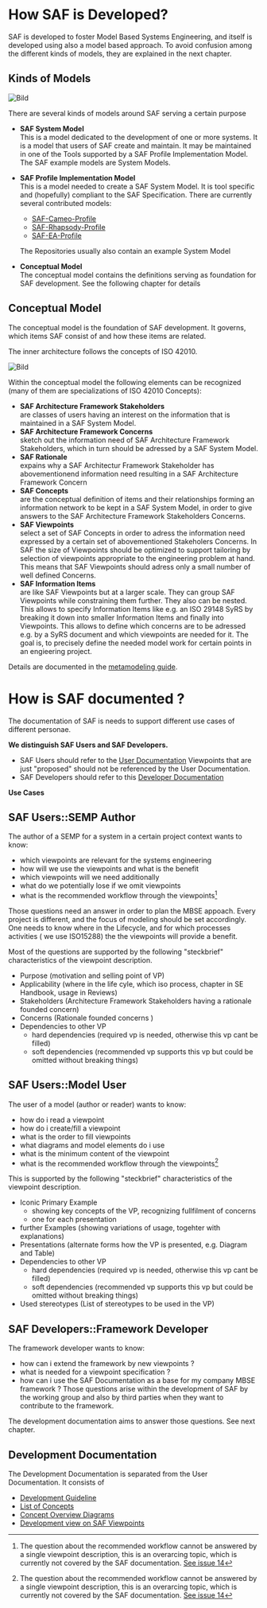 # How SAF is Developed?

SAF is developed to foster Model Based Systems Engineering, and itself is developed using also a model based approach. To avoid confusion among the different kinds of models, they are explained in the next chapter.

## Kinds of Models

![Bild](../diagrams/Kinds-of-Models.svg)

There are several kinds of models around SAF serving a certain purpose

* **SAF System Model**<BR>
  This is a model dedicated to the development of one or more systems. It is a model that users of SAF create and maintain. It may be maintained in one of the Tools supported by a SAF Profile Implementation Model. The SAF example models are System Models.
* **SAF Profile Implementation Model**<BR>
  This is a model needed to create a SAF System Model. It is tool specific and (hopefully) compliant to the SAF Specification. There are currently several contributed models:

  * [SAF-Cameo-Profile](https://github.com/GfSE/SAF-Cameo-Profile)
  * [SAF-Rhapsody-Profile](https://github.com/GfSE/SAF-Rhapsody-Profile)
  * [SAF-EA-Profile](https://github.com/GfSE/SAF-EA-Profile)

  The Repositories usually also contain an example System Model
* **Conceptual Model**<BR>
  The conceptual model contains the definitions serving as foundation for SAF development. See the following chapter for details

## Conceptual Model

The conceptual model is the foundation of SAF development.
It governs, which items SAF consist of and how these items are related.

The inner architecture follows the concepts of ISO 42010.

![Bild](../diagrams/Concept-Model-Definition.svg)

Within the conceptual model the following elements can be recognized (many of them are specializations of ISO 42010 Concepts):

* **SAF Architecture Framework Stakeholders**<BR> are classes of users having an interest on the information that is maintained in a SAF System Model.
* **SAF Architecture Framework Concerns**<BR> sketch out the information need of SAF Architecture Framework Stakeholders, which in turn should be adressed by a SAF System Model.
* **SAF Rationale**<BR> expains why a SAF Architectur Framework Stakeholder has abovementionend information need resulting in a SAF Architecture Framework Concern
* **SAF Concepts**<BR> are the conceptual definition of items and their relationships forming an information network to be kept in a SAF System Model, in order to give answers to the SAF Architecture Framework Stakeholders Concerns.
* **SAF Viewpoints**<BR> select a set of SAF Concepts in order to adress the information need expressed by a certain set of abovementioned Stakeholers Concerns.
  In SAF the size of Viewpoints should be optimized to support tailoring by selection of viewpoints appropriate to the engineering problem at hand. This  means that SAF Viewpoints should adress only a small number of well defined Concerns.
* **SAF Information Items**<BR> are like SAF Viewpoints but at a larger scale. They can group SAF Viewpoints while constraining them further. They also can be nested.
  This allows to specify Information Items like e.g. an ISO 29148 SyRS by breaking it down into smaller Information Items and finally into Viewpoints.
  This allows to define which concerns are to be adressed e.g. by a SyRS document and which viewpoints are needed for it.
  The goal is, to precisely define the needed model work for certain points in an engieering project.


Details are documented in the [metamodeling guide](./metamodel-guideline/modelguideline.md).

# How is SAF documented ?
The documentation of SAF is needs to support different use cases of different personae.

**We distinguish SAF Users and SAF Developers.**
* SAF Users should refer to the [User Documentation](../README.md)
  Viewpoints that are just "proposed" should not be referenced by the User Documentation.
* SAF Developers should refer to this [Developer Documentation](development.md#development-documentation)
  
**Use Cases**

## SAF Users::SEMP Author
The author of a SEMP for a system in a certain project context wants to know:
- which viewpoints are relevant for the systems engineering
- how will we use the viewpoints and what is the benefit
- which viewpoints will we need additionally
- what do we potentially lose if we omit viewpoints
- what is the recommended workflow through the viewpoints[^1]

Those questions need an answer in order to plan the MBSE appoach. Every project is different, and the focus of modeling should be set accordingly. One needs to know where in the Lifecycle, and for which processes activities ( we use ISO15288) the the viewpoints will provide a benefit.

Most of the questions are supported by the following "steckbrief" characteristics of the viewpoint description.
- Purpose
  (motivation and selling point of VP)
- Applicability
  (where in the life cyle, which iso process, chapter in SE Handbook, usage in Reviews)
- Stakeholders
  (Architecture Framework Stakeholders having a rationale founded concern)
- Concerns
  (Rationale founded concerns )
- Dependencies to other VP
  - hard dependencies (required vp is needed, otherwise this vp cant be filled)
  - soft dependencies (recommended vp supports this vp but could be omitted without breaking things)


## SAF Users::Model User
The user of a model (author or reader) wants to know:
- how do i read a viewpoint
- how do i create/fill a viewpoint
- what is the order to fill viewpoints
- what diagrams and model elements do i use
- what is the minimum content of the viewpoint
- what is the recommended workflow through the viewpoints[^1]

This is supported by the following "steckbrief" characteristics of the viewpoint description.
- Iconic Primary Example
  - showing key concepts of the VP, recognizing fullfilment of concerns
  - one for each presentation
- further Examples
  (showing variations of usage, togehter with explanations)
- Presentations
  (alternate forms how the VP is presented, e.g. Diagram and Table)
- Dependencies to other VP
  - hard dependencies (required vp is needed, otherwise this vp cant be filled)
  - soft dependencies (recommended vp supports this vp but could be omitted without breaking things)
- Used stereotypes
  (List of stereotypes to be used in the VP)

## SAF Developers::Framework Developer
The framework developer wants to know:
- how can i extend the framework by new viewpoints ?
- what is needed for a viewpoint specification ?
- how can i use the SAF Documentation as a base for my company MBSE framework ?
Those questions arise within the development of SAF by the working group and also by third parties when they want to contribute to the framework.

The development documentation aims to answer those questions. See next chapter.

## Development Documentation
The Development Documentation is separated from the User Documentation. 
It consists of 
* [Development Guideline](saf-dev-guideline.md)
* [List of Concepts](concept/concepts.md)
* [Concept Overview Diagrams](concept/concept-overview.md)
* [Development view on SAF Viewpoints](viewpoints/viewpoint-dev.md)


[^1]: The question about the recommended workflow cannot be answered by a single viewpoint description, this is an overarcing topic, which is currently not covered by the SAF documentation. [See issue 14](https://github.com/GfSE/SAF-Specification/issues/14)
